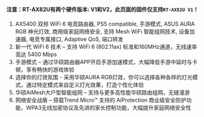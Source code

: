#### 注意：RT-AX82U有两个硬件版本: V1和V2，此页面的固件仅支持`RT-AX82U V1`！

1. AX5400 双频 WiFi 6 电竞路由器, PS5 compatible, 手游模式, ASUS AURA RGB 神光灯效, 商用级家庭网络安全, 支持 Mesh WiFi 智能组网技术, 设备加速器, 电竞专属接口, Adaptive QoS, 端口转发
2. 新一代 WiFi 6 技术 – 支持 WiFi 6 (802.11ax) 标准和160MHz通道，无线速率高达 5400 Mbps
3. 手游模式 – 通过华硕路由器APP开启手游加速模式，大幅降低手游中延时与卡顿，享有畅快的游戏体验
4. 选择你的灯效氛围 - 采用华硕AURA RGB灯效，你可以选择各种各样的灯光模式，通过特定模式来自定义灯光效果，打造个性化体验
5. 华硕AiMesh大户型智能组网 – 支持与更多高性能华硕路由组网，无缝漫游
6. 网络安全战盾 – 搭载Trend Micro™ 支持的 AiProtection 商业级安全防护功能，WPA3无线加密协议及先进的家长控制功能，大幅提升家庭网络安全性
